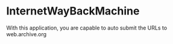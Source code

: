 # InternetWayBackMachine
With this application, you are capable to auto submit the URLs to web.archive.org
